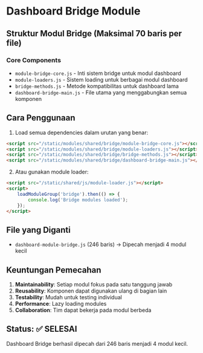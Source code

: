 # Dashboard Bridge Module

## Struktur Modul Bridge (Maksimal 70 baris per file)

### Core Components
- `module-bridge-core.js` - Inti sistem bridge untuk modul dashboard
- `module-loaders.js` - Sistem loading untuk berbagai modul dashboard  
- `bridge-methods.js` - Metode kompatibilitas untuk dashboard lama
- `dashboard-bridge-main.js` - File utama yang menggabungkan semua komponen

## Cara Penggunaan

1. Load semua dependencies dalam urutan yang benar:
```html
<script src="/static/modules/shared/bridge/module-bridge-core.js"></script>
<script src="/static/modules/shared/bridge/module-loaders.js"></script>
<script src="/static/modules/shared/bridge/bridge-methods.js"></script>
<script src="/static/modules/shared/bridge/dashboard-bridge-main.js"></script>
```

2. Atau gunakan module loader:
```html
<script src="/static/shared/js/module-loader.js"></script>
<script>
    loadModuleGroup('bridge').then(() => {
        console.log('Bridge modules loaded');
    });
</script>
```

## File yang Diganti

- `dashboard-module-bridge.js` (246 baris) → Dipecah menjadi 4 modul kecil

## Keuntungan Pemecahan

1. **Maintainability**: Setiap modul fokus pada satu tanggung jawab
2. **Reusability**: Komponen dapat digunakan ulang di bagian lain
3. **Testability**: Mudah untuk testing individual
4. **Performance**: Lazy loading modules
5. **Collaboration**: Tim dapat bekerja pada modul berbeda

## Status: ✅ SELESAI
Dashboard Bridge berhasil dipecah dari 246 baris menjadi 4 modul kecil.
